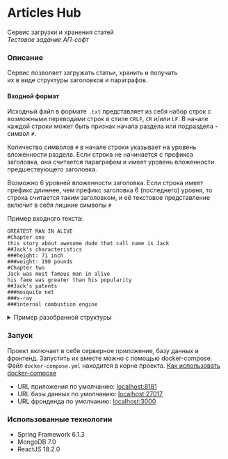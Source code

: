 # Articles Hub

Сервис загрузки и хранения статей  
*Тестовое задание АП-софт*

### Описание

Сервис позволяет загружать статьи, хранить и получать  
их в виде структуры заголовков и параграфов.

#### Входной формат
Исходный файл в формате `.txt` представляет из себя набор строк с возможными переводами строк в стиле `CRLF`, `CR` и/или `LF`. В начале каждой строки может быть признак начала раздела или подраздела - символ `#`.  

Количество символов `#` в начале строки указывает на уровень вложенности раздела. Если строка не начинается с префикса заголовка, она считается параграфом и имеет уровень вложенности предшествующего заголовка.

Возможно 6 уровней вложенности заголовка. Если строка имеет префикс длиннее, чем префикс заголовка 6 (последнего) уровня, то строка считается таким заголовком, и её текстовое представление включит в себя лишние символы `#`


Пример входного текста:

```
GREATEST MAN IN ALIVE
#Chapter one  
this story about awesome dude that call name is Jack  
##Jack's characteristics  
###height: 71 inch  
###weight: 190 pounds  
#Chapter two  
Jack was most famous man in alive  
his fame was greater than his popularity  
##Jack's patents  
###mosquito net  
###x-ray  
###internal combustion engine
```


<details>
  <summary>Пример разобранной структуры</summary>

```
{
    "successful": true,
    "result": {
        "id": "65ce37b9ddee9f325f14db8d",
        "name": "example",
        "nodes": [
            {
                "lineNumber": 0,
                "content": "GREATEST MAN IN ALIVE",
                "type": "TEXT"
            },
            {
                "lineNumber": 1,
                "content": "Chapter one",
                "type": "H1",
                "children": [
                    {
                        "lineNumber": 2,
                        "content": "this story about awesome dude that call name is Jack",
                        "type": "TEXT"
                    },
                    {
                        "lineNumber": 3,
                        "content": "Jack's characteristics",
                        "type": "H2",
                        "children": [
                            {
                                "lineNumber": 4,
                                "content": "height: 71 inch",
                                "type": "H3"
                            },
                            {
                                "lineNumber": 5,
                                "content": "weight: 190 pounds",
                                "type": "H3"
                            }
                        ]
                    }
                ]
            },
            {
                "lineNumber": 6,
                "content": "Chapter two",
                "type": "H1",
                "children": [
                    {
                        "lineNumber": 7,
                        "content": "Jack was most famous man in alive",
                        "type": "TEXT"
                    },
                    {
                        "lineNumber": 8,
                        "content": "his fame was greater than his popularity",
                        "type": "TEXT"
                    },
                    {
                        "lineNumber": 9,
                        "content": "Jack's patents",
                        "type": "H2",
                        "children": [
                            {
                                "lineNumber": 10,
                                "content": "mosquito net",
                                "type": "H3"
                            },
                            {
                                "lineNumber": 11,
                                "content": "x-ray",
                                "type": "H3"
                            },
                            {
                                "lineNumber": 12,
                                "content": "internal combustion engine",
                                "type": "H3"
                            }
                        ]
                    }
                ]
            }
        ],
        "creationDate": 1708013497263
    }
}
```
</details>

### Запуск
Проект включает в себя серверное приложение, базу данных и фронтенд. Запустить их вместе можно с помощью docker-compose. Файл `docker-compose.yml` находится в корне проекта. [Как использовать docker-compose](https://docs.docker.com/compose/gettingstarted/#step-4-build-and-run-your-app-with-compose)

* URL приложения по умолчанию: [localhost:8181](localhost:8181)
* URL базы данных по умолчанию: [localhost:27017](localhost:27017)
* URL фронденда по умолчанию: [localhost:3000](localhost:3000)

### Использованные технологии
* Spring Framework 6.1.3
* MongoDB 7.0
* ReactJS 18.2.0
